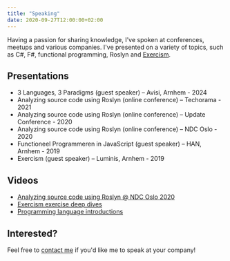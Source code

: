```yaml
---
title: "Speaking"
date: 2020-09-27T12:00:00+02:00
---
```


Having a passion for sharing knowledge, I've spoken at conferences, meetups and various companies. I've presented on a variety of topics, such as C#, F#, functional programming, Roslyn and [Exercism](https://exercism.org).

## Presentations

- 3 Languages, 3 Paradigms (guest speaker) – Avisi, Arnhem - 2024
- Analyzing source code using Roslyn (online conference) – Techorama - 2021
- Analyzing source code using Roslyn (online conference) – Update Conference - 2020
- Analyzing source code using Roslyn (online conference) – NDC Oslo - 2020
- Functioneel Programmeren in JavaScript (guest speaker) – HAN, Arnhem - 2019
- Exercism (guest speaker) – Luminis, Arnhem - 2019

## Videos

- [Analyzing source code using Roslyn @ NDC Oslo 2020](https://www.youtube.com/watch?v=w9T8pSVcX3Q&ab_channel=NDCConferences)
- [Exercism exercise deep dives](https://youtube.com/playlist?list=PLpsileTZltjUVU-HD9hmNPp5LWL18ucCG&si=Of1vSUTVkcKljwq2)
- [Programming language introductions](https://youtube.com/playlist?list=PLpsileTZltjUVU-HD9hmNPp5LWL18ucCG&si=hS7e4yXAy4HJMO4T)

## Interested?

Feel free to [contact me](/about#work) if you'd like me to speak at your company!
